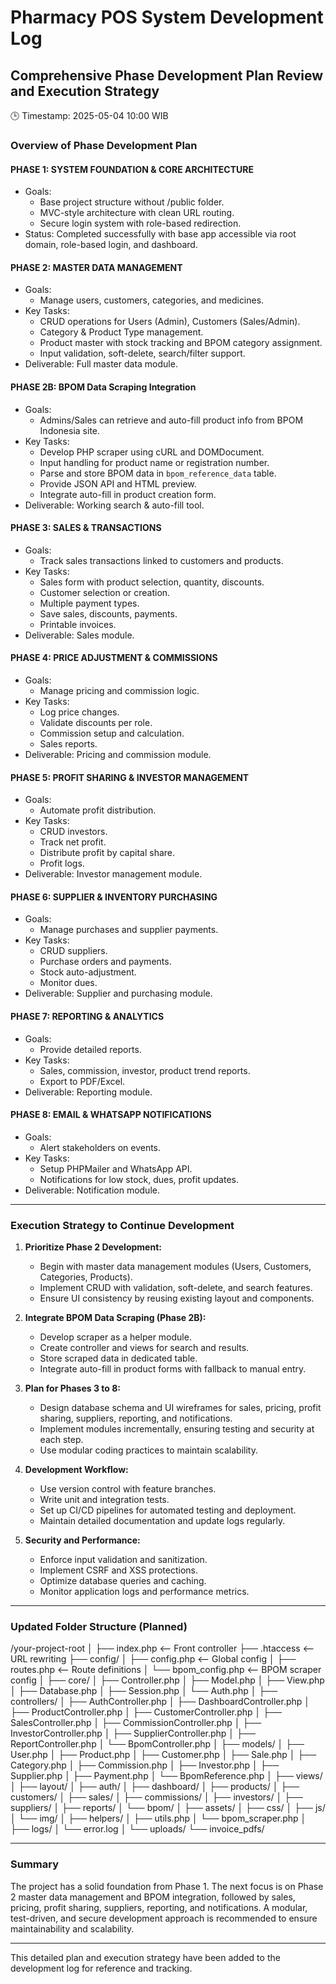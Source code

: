# Pharmacy POS System Development Log

## Comprehensive Phase Development Plan Review and Execution Strategy

🕒 Timestamp: 2025-05-04 10:00 WIB

### Overview of Phase Development Plan

#### PHASE 1: SYSTEM FOUNDATION & CORE ARCHITECTURE
- Goals:
    * Base project structure without /public folder.
    * MVC-style architecture with clean URL routing.
    * Secure login system with role-based redirection.
- Status: Completed successfully with base app accessible via root domain, role-based login, and dashboard.

#### PHASE 2: MASTER DATA MANAGEMENT
- Goals:
    * Manage users, customers, categories, and medicines.
- Key Tasks:
    * CRUD operations for Users (Admin), Customers (Sales/Admin).
    * Category & Product Type management.
    * Product master with stock tracking and BPOM category assignment.
    * Input validation, soft-delete, search/filter support.
- Deliverable: Full master data module.

#### PHASE 2B: BPOM Data Scraping Integration
- Goals:
    * Admins/Sales can retrieve and auto-fill product info from BPOM Indonesia site.
- Key Tasks:
    * Develop PHP scraper using cURL and DOMDocument.
    * Input handling for product name or registration number.
    * Parse and store BPOM data in `bpom_reference_data` table.
    * Provide JSON API and HTML preview.
    * Integrate auto-fill in product creation form.
- Deliverable: Working search & auto-fill tool.

#### PHASE 3: SALES & TRANSACTIONS
- Goals:
    * Track sales transactions linked to customers and products.
- Key Tasks:
    * Sales form with product selection, quantity, discounts.
    * Customer selection or creation.
    * Multiple payment types.
    * Save sales, discounts, payments.
    * Printable invoices.
- Deliverable: Sales module.

#### PHASE 4: PRICE ADJUSTMENT & COMMISSIONS
- Goals:
    * Manage pricing and commission logic.
- Key Tasks:
    * Log price changes.
    * Validate discounts per role.
    * Commission setup and calculation.
    * Sales reports.
- Deliverable: Pricing and commission module.

#### PHASE 5: PROFIT SHARING & INVESTOR MANAGEMENT
- Goals:
    * Automate profit distribution.
- Key Tasks:
    * CRUD investors.
    * Track net profit.
    * Distribute profit by capital share.
    * Profit logs.
- Deliverable: Investor management module.

#### PHASE 6: SUPPLIER & INVENTORY PURCHASING
- Goals:
    * Manage purchases and supplier payments.
- Key Tasks:
    * CRUD suppliers.
    * Purchase orders and payments.
    * Stock auto-adjustment.
    * Monitor dues.
- Deliverable: Supplier and purchasing module.

#### PHASE 7: REPORTING & ANALYTICS
- Goals:
    * Provide detailed reports.
- Key Tasks:
    * Sales, commission, investor, product trend reports.
    * Export to PDF/Excel.
- Deliverable: Reporting module.

#### PHASE 8: EMAIL & WHATSAPP NOTIFICATIONS
- Goals:
    * Alert stakeholders on events.
- Key Tasks:
    * Setup PHPMailer and WhatsApp API.
    * Notifications for low stock, dues, profit updates.
- Deliverable: Notification module.

---

### Execution Strategy to Continue Development

1. **Prioritize Phase 2 Development:**
   - Begin with master data management modules (Users, Customers, Categories, Products).
   - Implement CRUD with validation, soft-delete, and search features.
   - Ensure UI consistency by reusing existing layout and components.

2. **Integrate BPOM Data Scraping (Phase 2B):**
   - Develop scraper as a helper module.
   - Create controller and views for search and results.
   - Store scraped data in dedicated table.
   - Integrate auto-fill in product forms with fallback to manual entry.

3. **Plan for Phases 3 to 8:**
   - Design database schema and UI wireframes for sales, pricing, profit sharing, suppliers, reporting, and notifications.
   - Implement modules incrementally, ensuring testing and security at each step.
   - Use modular coding practices to maintain scalability.

4. **Development Workflow:**
   - Use version control with feature branches.
   - Write unit and integration tests.
   - Set up CI/CD pipelines for automated testing and deployment.
   - Maintain detailed documentation and update logs regularly.

5. **Security and Performance:**
   - Enforce input validation and sanitization.
   - Implement CSRF and XSS protections.
   - Optimize database queries and caching.
   - Monitor application logs and performance metrics.

---

### Updated Folder Structure (Planned)

/your-project-root
│
├── index.php                      <-- Front controller
├── .htaccess                      <-- URL rewriting
├── config/
│   ├── config.php                 <-- Global config
│   ├── routes.php                 <-- Route definitions
│   └── bpom_config.php            <-- BPOM scraper config
│
├── core/
│   ├── Controller.php
│   ├── Model.php
│   ├── View.php
│   ├── Database.php
│   ├── Session.php
│   └── Auth.php
│
├── controllers/
│   ├── AuthController.php
│   ├── DashboardController.php
│   ├── ProductController.php
│   ├── CustomerController.php
│   ├── SalesController.php
│   ├── CommissionController.php
│   ├── InvestorController.php
│   ├── SupplierController.php
│   ├── ReportController.php
│   └── BpomController.php
│
├── models/
│   ├── User.php
│   ├── Product.php
│   ├── Customer.php
│   ├── Sale.php
│   ├── Category.php
│   ├── Commission.php
│   ├── Investor.php
│   ├── Supplier.php
│   ├── Payment.php
│   └── BpomReference.php
│
├── views/
│   ├── layout/
│   ├── auth/
│   ├── dashboard/
│   ├── products/
│   ├── customers/
│   ├── sales/
│   ├── commissions/
│   ├── investors/
│   ├── suppliers/
│   ├── reports/
│   └── bpom/
│
├── assets/
│   ├── css/
│   ├── js/
│   └── img/
│
├── helpers/
│   ├── utils.php
│   └── bpom_scraper.php
│
├── logs/
│   └── error.log
│
└── uploads/
    └── invoice_pdfs/

---

### Summary

The project has a solid foundation from Phase 1. The next focus is on Phase 2 master data management and BPOM integration, followed by sales, pricing, profit sharing, suppliers, reporting, and notifications. A modular, test-driven, and secure development approach is recommended to ensure maintainability and scalability.

---

This detailed plan and execution strategy have been added to the development log for reference and tracking.

